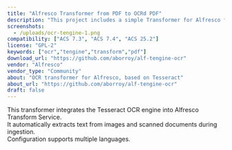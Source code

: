 ```yaml
---
title: "Alfresco Transformer from PDF to OCRd PDF"
description: "This project includes a simple Transformer for Alfresco from PDF to OCRd PDF to be used with Alfresco Community"
screenshots:
  - /uploads/ocr-tengine-1.png
compatibility: ["ACS 7.3", "ACS 7.4", "ACS 25.2"]
license: "GPL-2"
keywords: ["ocr","tengine","transform","pdf"]
download_url: "https://github.com/aborroy/alf-tengine-ocr"
vendor: "Alfresco"
vendor_type: "Community"
about: "OCR transformer for Alfresco, based on Tesseract"
about_url: "https://github.com/aborroy/alf-tengine-ocr"
draft: false
---
```


This transformer integrates the Tesseract OCR engine into Alfresco Transform Service.  
It automatically extracts text from images and scanned documents during ingestion.  
Configuration supports multiple languages.
